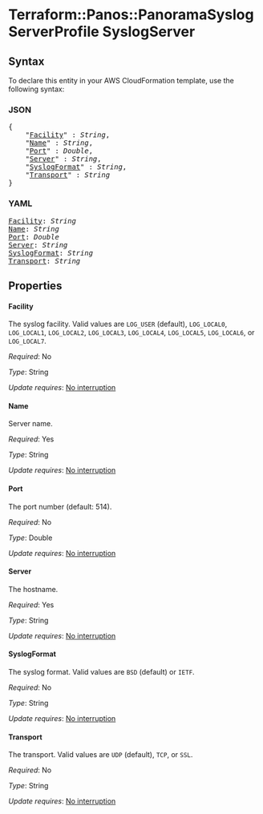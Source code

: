 # Terraform::Panos::PanoramaSyslogServerProfile SyslogServer

## Syntax

To declare this entity in your AWS CloudFormation template, use the following syntax:

### JSON

<pre>
{
    "<a href="#facility" title="Facility">Facility</a>" : <i>String</i>,
    "<a href="#name" title="Name">Name</a>" : <i>String</i>,
    "<a href="#port" title="Port">Port</a>" : <i>Double</i>,
    "<a href="#server" title="Server">Server</a>" : <i>String</i>,
    "<a href="#syslogformat" title="SyslogFormat">SyslogFormat</a>" : <i>String</i>,
    "<a href="#transport" title="Transport">Transport</a>" : <i>String</i>
}
</pre>

### YAML

<pre>
<a href="#facility" title="Facility">Facility</a>: <i>String</i>
<a href="#name" title="Name">Name</a>: <i>String</i>
<a href="#port" title="Port">Port</a>: <i>Double</i>
<a href="#server" title="Server">Server</a>: <i>String</i>
<a href="#syslogformat" title="SyslogFormat">SyslogFormat</a>: <i>String</i>
<a href="#transport" title="Transport">Transport</a>: <i>String</i>
</pre>

## Properties

#### Facility

The syslog facility.  Valid values are `LOG_USER`
(default), `LOG_LOCAL0`, `LOG_LOCAL1`, `LOG_LOCAL2`, `LOG_LOCAL3`,
`LOG_LOCAL4`, `LOG_LOCAL5`, `LOG_LOCAL6`, or `LOG_LOCAL7`.

_Required_: No

_Type_: String

_Update requires_: [No interruption](https://docs.aws.amazon.com/AWSCloudFormation/latest/UserGuide/using-cfn-updating-stacks-update-behaviors.html#update-no-interrupt)

#### Name

Server name.

_Required_: Yes

_Type_: String

_Update requires_: [No interruption](https://docs.aws.amazon.com/AWSCloudFormation/latest/UserGuide/using-cfn-updating-stacks-update-behaviors.html#update-no-interrupt)

#### Port

The port number (default: 514).

_Required_: No

_Type_: Double

_Update requires_: [No interruption](https://docs.aws.amazon.com/AWSCloudFormation/latest/UserGuide/using-cfn-updating-stacks-update-behaviors.html#update-no-interrupt)

#### Server

The hostname.

_Required_: Yes

_Type_: String

_Update requires_: [No interruption](https://docs.aws.amazon.com/AWSCloudFormation/latest/UserGuide/using-cfn-updating-stacks-update-behaviors.html#update-no-interrupt)

#### SyslogFormat

The syslog format.  Valid values are `BSD`
(default) or `IETF`.

_Required_: No

_Type_: String

_Update requires_: [No interruption](https://docs.aws.amazon.com/AWSCloudFormation/latest/UserGuide/using-cfn-updating-stacks-update-behaviors.html#update-no-interrupt)

#### Transport

The transport.  Valid values are `UDP` (default),
`TCP`, or `SSL`.

_Required_: No

_Type_: String

_Update requires_: [No interruption](https://docs.aws.amazon.com/AWSCloudFormation/latest/UserGuide/using-cfn-updating-stacks-update-behaviors.html#update-no-interrupt)

